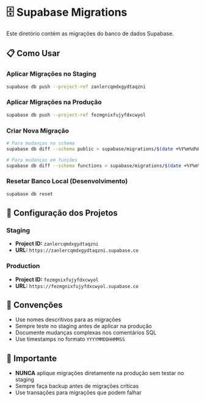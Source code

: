 # 🗄️ Supabase Migrations

Este diretório contém as migrações do banco de dados Supabase.

## 📋 Como Usar

### Aplicar Migrações no Staging
```bash
supabase db push --project-ref zanlercqmdxgydtaqzni
```

### Aplicar Migrações na Produção
```bash
supabase db push --project-ref fezmgnixfujyfdxcwyol
```

### Criar Nova Migração
```bash
# Para mudanças no schema
supabase db diff --schema public > supabase/migrations/$(date +%Y%m%d%H%M%S)_migration_name.sql

# Para mudanças em funções
supabase db diff --schema functions > supabase/migrations/$(date +%Y%m%d%H%M%S)_functions_migration.sql
```

### Resetar Banco Local (Desenvolvimento)
```bash
supabase db reset
```

## 🔐 Configuração dos Projetos

### Staging
- **Project ID:** `zanlercqmdxgydtaqzni`
- **URL:** `https://zanlercqmdxgydtaqzni.supabase.co`

### Production  
- **Project ID:** `fezmgnixfujyfdxcwyol`
- **URL:** `https://fezmgnixfujyfdxcwyol.supabase.co`

## 📝 Convenções

- Use nomes descritivos para as migrações
- Sempre teste no staging antes de aplicar na produção
- Documente mudanças complexas nos comentários SQL
- Use timestamps no formato `YYYYMMDDHHMMSS`

## 🚨 Importante

- **NUNCA** aplique migrações diretamente na produção sem testar no staging
- Sempre faça backup antes de migrações críticas
- Use transações para migrações que podem falhar
